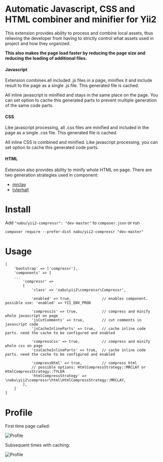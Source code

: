 # Automatic Javascript, CSS and HTML combiner and minifier for Yii2

This extension provides ability to process and combine local assets, 
thus relieving the developer from having to strictly control what assets used in project and how they organized.

**This also makes the page load faster by reducing the page size and reducing the loading of additional files.**

#### Javascript

Extension combines all included .js files in a page, minifies it and include result to the page as a single .js file.
This generated file is cached.

All inline javascript is minified and stays in the same place on the page.
You can set option to cache this generated parts to prevent multiple generation of the same code parts. 

#### CSS

Like javascript processing, all .css files are minified and included in the page as a single .css file.
This generated file is cached.

All inline CSS is combined and minified.
Like javascript processing, you can set option to cache this generated code parts.

#### HTML

Extension also provides ability to minify whole HTML on page.
There are two generation strategies used in component:

* [mrclay](https://github.com/mrclay/minify)
* [tylerhall](https://github.com/tylerhall/html-compressor)

# Install

Add `"nabu/yii2-compressr": "dev-master"` to `composer.json` or run
```
composer require --prefer-dist nabu/yii2-compressr "dev-master"
```

# Usage

```
[
    'bootstrap' => ['compressr'],
    'components' => [
    ...
        'compressr' =>
        [
            'class' => 'nabu\yii2\compressr\Compressr',

            'enabled' => true,              // enables component. possible use: 'enabled' => YII_ENV_PROD

            'compressJs' => true,           // compress and minify whole javascript on page
            'jsCutComments' => true,        // cut comments in javascript code
            'jsCacheInlineParts' => true,   // cache inline code parts. need the cache to be configured and enabled

            'compressCss' => true,          // compress and minify whole css on page
            'cssCacheInlineParts' => true,  // cache inline code parts. need the cache to be configured and enabled

            'compressHtml' => true,         // compress html
            // possible options: HtmlCompressStrategy::MRCLAY or HtmlCompressStrategy::TYLER
            'htmlCompressStrategy' => \nabu\yii2\compressr\html\HtmlCompressStrategy::MRCLAY,
        ],
    ]
]
```

# Profile

First time page called:

![Profile](https://feoone.github.io/compressr-profile-first.png "Profiling stats first call")

Subsequent times with caching:

![Profile](https://feoone.github.io/compressr-profile-cache.png "Profiling stats first call")
